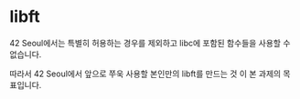 # libft

42 Seoul에서는 특별히 허용하는 경우를 제외하고 libc에 포함된 함수들을 사용할 수 없습니다. <br/>

따라서 42 Seoul에서 앞으로 쭈욱 사용할 본인만의 libft를 만드는 것 이 본 과제의 목표입니다. <br/>


